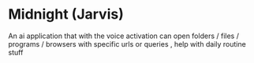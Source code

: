 # Midnight (Jarvis)
An ai application that with the voice activation can open folders / files / programs / browsers with specific urls or queries , help with daily routine stuff
